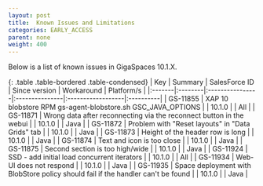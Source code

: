 ```yaml
---
layout: post
title:  Known Issues and Limitations
categories: EARLY_ACCESS
parent: none
weight: 400
---
```



Below is a list of known issues in GigaSpaces 10.1.X.


{: .table .table-bordered .table-condensed}
| Key | Summary | SalesForce ID | Since version | Workaround | Platform/s |
|:-------|:--------|:----------------|:---------------|:------------------|:----------|
| <nobr>GS-11855</nobr> | XAP 10 blobstore RPM gs-agent-blobstore.sh GSC_JAVA_OPTIONS | | 10.1.0 | | All |
| GS-11871 | Wrong data after reconnecting via the reconnect button in the webui | | 10.1.0 | | Java |
| GS-11872 | Problem with "Reset layouts" in "Data Grids" tab | | 10.1.0 | | Java |
| GS-11873 | Height of the header row is long | | 10.1.0 | | Java |
| GS-11874 | Text and icon is too close | | 10.1.0 | | Java |
| GS-11875 | Second section is too high/wide | | 10.1.0 | | Java |
| GS-11924 | SSD - add initial load concurrent iterators | | 10.1.0 | | All |
| GS-11934 | Web-UI does not respond | | 10.1.0 | | Java |
| GS-11935 | Space deployment with BlobStore policy should fail if the handler can't be found | | 10.1.0 | | Java |
